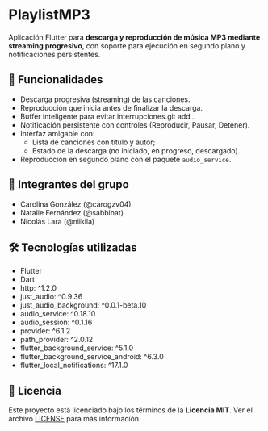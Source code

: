 # PlaylistMP3

Aplicación Flutter para **descarga y reproducción de música MP3 mediante streaming progresivo**, con soporte para ejecución en segundo plano y notificaciones persistentes.

## 🎯 Funcionalidades

- Descarga progresiva (streaming) de las canciones.
- Reproducción que inicia antes de finalizar la descarga.
- Buffer inteligente para evitar interrupciones.git add .
- Notificación persistente con controles (Reproducir, Pausar, Detener).
- Interfaz amigable con:
    - Lista de canciones con título y autor;
    - Estado de la descarga (no iniciado, en progreso, descargado).
- Reproducción en segundo plano con el paquete `audio_service`.

## 👥 Integrantes del grupo

- Carolina González (@carogzv04)
- Natalie Fernández (@sabbinat)
- Nicolás Lara (@niikila)

## 🛠️ Tecnologías utilizadas

- Flutter
- Dart
- http: ^1.2.0
- just_audio: ^0.9.36
- just_audio_background: ^0.0.1-beta.10
- audio_service: ^0.18.10
- audio_session: ^0.1.16
- provider: ^6.1.2
- path_provider: ^2.0.12
- flutter_background_service: ^5.1.0
- flutter_background_service_android: ^6.3.0
- flutter_local_notifications: ^17.1.0

## 📄 Licencia

Este proyecto está licenciado bajo los términos de la **Licencia MIT**. Ver el archivo [LICENSE](LICENSE) para más información.
